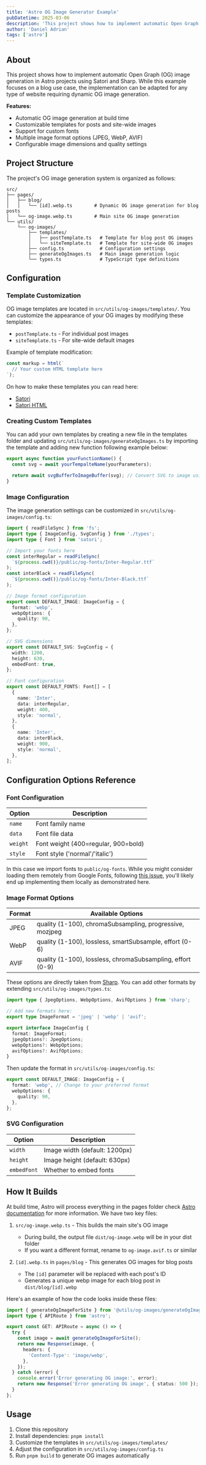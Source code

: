 ```yaml
---
title: 'Astro OG Image Generator Example'
pubDatetime: 2025-03-06
description: 'This project shows how to implement automatic Open Graph (OG) image generation in Astro projects using Satori and Sharp.'
author: 'Daniel Adrian'
tags: ['astro']
---
```


## About

This project shows how to implement automatic Open Graph (OG) image generation
in Astro projects using Satori and Sharp. While this example focuses on a blog
use case, the implementation can be adapted for any type of website requiring
dynamic OG image generation.

**Features:**

- Automatic OG image generation at build time
- Customizable templates for posts and site-wide images
- Support for custom fonts
- Multiple image format options (JPEG, WebP, AVIF)
- Configurable image dimensions and quality settings

## Project Structure

The project's OG image generation system is organized as follows:

```
src/
├── pages/
│   ├── blog/
│   │   └── [id].webp.ts        # Dynamic OG image generation for blog posts
│   └── og-image.webp.ts        # Main site OG image generation
└── utils/
    └── og-images/
        ├── templates/
        │   ├── postTemplate.ts   # Template for blog post OG images
        │   └── siteTemplate.ts   # Template for site-wide OG images
        ├── config.ts             # Configuration settings
        ├── generateOgImages.ts   # Main image generation logic
        └── types.ts              # TypeScript type definitions
```

## Configuration

### Template Customization

OG image templates are located in `src/utils/og-images/templates/`. You can
customize the appearance of your OG images by modifying these templates:

- `postTemplate.ts` - For individual post images
- `siteTemplate.ts` - For site-wide default images

Example of template modification:

```typescript
const markup = html(`
  // Your custom HTML template here
`);
```

On how to make these templates you can read here:

- [Satori](https://github.com/vercel/satori)
- [Satori HTML](https://github.com/natemoo-re/satori-html?tab=readme-ov-file)

### Creating Custom Templates

You can add your own templates by creating a new file in the templates folder
and updating `src/utils/og-images/generateOgImages.ts` by importing the template and
adding new function following example below:

```typescript title='src/utils/og-images/generateOgImages.ts'
export async function yourFunctionName() {
  const svg = await yourTempalteName(yourParameters);

  return await svgBufferToImageBuffer(svg); // Convert SVG to image using Sharp
}
```

### Image Configuration

The image generation settings can be customized in
`src/utils/og-images/config.ts`:

```typescript title='src/utils/og-images/config.ts'
import { readFileSync } from 'fs';
import type { ImageConfig, SvgConfig } from './types';
import type { Font } from 'satori';

// Import your fonts here
const interRegular = readFileSync(
  `${process.cwd()}/public/og-fonts/Inter-Regular.ttf`
);
const interBlack = readFileSync(
  `${process.cwd()}/public/og-fonts/Inter-Black.ttf`
);

// Image format configuration
export const DEFAULT_IMAGE: ImageConfig = {
  format: 'webp',
  webpOptions: {
    quality: 90,
  },
};

// SVG dimensions
export const DEFAULT_SVG: SvgConfig = {
  width: 1200,
  height: 630,
  embedFont: true,
};

// Font configuration
export const DEFAULT_FONTS: Font[] = [
  {
    name: 'Inter',
    data: interRegular,
    weight: 400,
    style: 'normal',
  },
  {
    name: 'Inter',
    data: interBlack,
    weight: 900,
    style: 'normal',
  },
];
```

## Configuration Options Reference

### Font Configuration

| Option   | Description                         |
| -------- | ----------------------------------- |
| `name`   | Font family name                    |
| `data`   | Font file data                      |
| `weight` | Font weight (400=regular, 900=bold) |
| `style`  | Font style ('normal'/'italic')      |

In this case we import fonts to `public/og-fonts`. While you might consider
loading them remotely from Google Fonts, following
[this issue](https://github.com/vercel/satori/issues/590), you'll likely end up
implementing them locally as demonstrated here.

### Image Format Options

| Format | Available Options                                          |
| ------ | ---------------------------------------------------------- |
| JPEG   | quality (1-100), chromaSubsampling, progressive, mozjpeg   |
| WebP   | quality (1-100), lossless, smartSubsample, effort (0-6)    |
| AVIF   | quality (1-100), lossless, chromaSubsampling, effort (0-9) |

These options are directly taken from [Sharp](https://sharp.pixelplumbing.com/).
You can add other formats by extending `src/utils/og-images/types.ts`:

```typescript title='src/utils/og-images/types.ts'
import type { JpegOptions, WebpOptions, AvifOptions } from 'sharp';

// Add new formats here:
export type ImageFormat = 'jpeg' | 'webp' | 'avif';

export interface ImageConfig {
  format: ImageFormat;
  jpegOptions?: JpegOptions;
  webpOptions?: WebpOptions;
  avifOptions?: AvifOptions;
}
```

Then update the format in `src/utils/og-images/config.ts`:

```typescript title='src/utils/og-images/config.ts'
export const DEFAULT_IMAGE: ImageConfig = {
  format: 'webp', // Change to your preferred format
  webpOptions: {
    quality: 90,
  },
};
```

### SVG Configuration

| Option      | Description                   |
| ----------- | ----------------------------- |
| `width`     | Image width (default: 1200px) |
| `height`    | Image height (default: 630px) |
| `embedFont` | Whether to embed fonts        |

## How It Builds

At build time, Astro will process everything in the pages folder check [Astro
documentation](https://docs.astro.build/en/guides/endpoints/) for more
information. We have two key files:

1. `src/og-image.webp.ts` - This builds the main site's OG image

   - During build, the output file `dist/og-image.webp` will be in your dist folder
   - If you want a different format, rename to `og-image.avif.ts` or similar

2. `[id].webp.ts` in `pages/blog` - This generates OG images for blog posts
   - The `[id]` parameter will be replaced with each post's ID
   - Generates a unique webp image for each blog post in `dist/blog/[id].webp`

Here's an example of how the code looks inside these files:

```typescript title='src/og-image.webp.ts'
import { generateOgImageForSite } from '@utils/og-images/generateOgImages';
import type { APIRoute } from 'astro';

export const GET: APIRoute = async () => {
  try {
    const image = await generateOgImageForSite();
    return new Response(image, {
      headers: {
        'Content-Type': 'image/webp',
      },
    });
  } catch (error) {
    console.error('Error generating OG image:', error);
    return new Response('Error generating OG image', { status: 500 });
  }
};
```

## Usage

1. Clone this repository
2. Install dependencies: `pnpm install`
3. Customize the templates in `src/utils/og-images/templates/`
4. Adjust the configuration in `src/utils/og-images/config.ts`
5. Run `pnpm build` to generate OG images automatically
